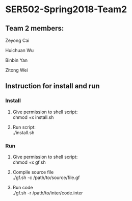 # SER502-Spring2018-Team2

## Team 2 members:

Zeyong Cai <br/>

Huichuan Wu <br/>

Binbin Yan <br/>

Zitong Wei <br/>

## Instruction for install and run

### Install

1. Give permission to shell script:  
	chmod +x install.sh  

2. Run script:  
	./install.sh  

### Run

1. Give permission to shell script:  
	chmod +x gf.sh  

2. Compile source file  
	./gf.sh -c /path/to/source/file.gf

3. Run code  
	./gf.sh -r /path/to/inter/code.inter


